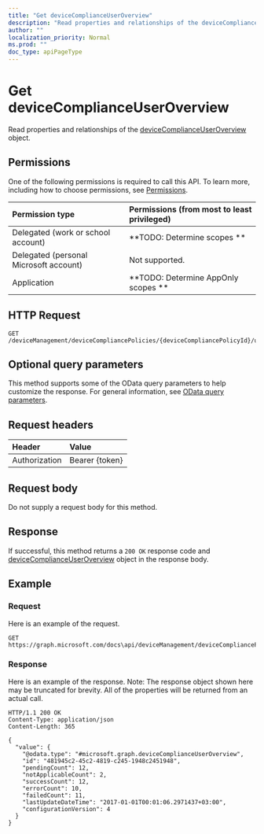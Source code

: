 ```yaml
---
title: "Get deviceComplianceUserOverview"
description: "Read properties and relationships of the deviceComplianceUserOverview object."
author: ""
localization_priority: Normal
ms.prod: ""
doc_type: apiPageType
---
```


# Get deviceComplianceUserOverview

Read properties and relationships of the [deviceComplianceUserOverview](../resources/devicecomplianceuseroverview.md) object.

## Permissions
One of the following permissions is required to call this API. To learn more, including how to choose permissions, see [Permissions](/concepts/permissions-reference.md).

|Permission type|Permissions (from most to least privileged)|
|:---|:---|
|Delegated (work or school account)|**TODO: Determine scopes **|
|Delegated (personal Microsoft account)|Not supported.|
|Application|**TODO: Determine AppOnly scopes **|

## HTTP Request
<!-- {
  "blockType": "ignored"
}
-->
``` http
GET /deviceManagement/deviceCompliancePolicies/{deviceCompliancePolicyId}/userStatusOverview
```

## Optional query parameters
This method supports some of the OData query parameters to help customize the response. For general information, see [OData query parameters](/graph/query-parameters).

## Request headers
|Header|Value|
|:---|:---|
|Authorization|Bearer {token}|

## Request body
Do not supply a request body for this method.

## Response
If successful, this method returns a `200 OK` response code and [deviceComplianceUserOverview](../resources/devicecomplianceuseroverview.md) object in the response body.

## Example

### Request
Here is an example of the request.
<!-- {
  "blockType": "request",
  "name": "get_devicecomplianceuseroverview"
}
-->
``` http
GET https://graph.microsoft.com/docs\api/deviceManagement/deviceCompliancePolicies/{deviceCompliancePolicyId}/userStatusOverview
```

### Response
Here is an example of the response. Note: The response object shown here may be truncated for brevity. All of the properties will be returned from an actual call.
<!-- {
  "blockType": "response",
  "truncated": true,
  "@odata.type": "microsoft.graph.deviceComplianceUserOverview"
}
-->
``` http
HTTP/1.1 200 OK
Content-Type: application/json
Content-Length: 365

{
  "value": {
    "@odata.type": "#microsoft.graph.deviceComplianceUserOverview",
    "id": "481945c2-45c2-4819-c245-1948c2451948",
    "pendingCount": 12,
    "notApplicableCount": 2,
    "successCount": 12,
    "errorCount": 10,
    "failedCount": 11,
    "lastUpdateDateTime": "2017-01-01T00:01:06.2971437+03:00",
    "configurationVersion": 4
  }
}
```

